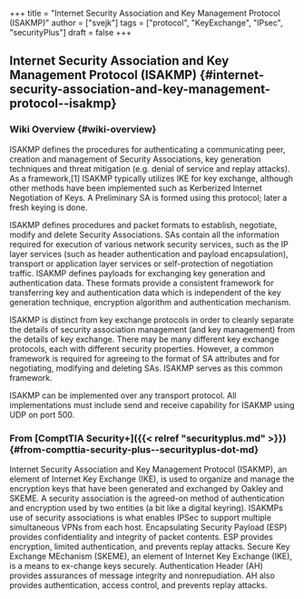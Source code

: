 +++
title = "Internet Security Association and Key Management Protocol (ISAKMP)"
author = ["svejk"]
tags = ["protocol", "KeyExchange", "IPsec", "securityPlus"]
draft = false
+++

## Internet Security Association and Key Management Protocol (ISAKMP) {#internet-security-association-and-key-management-protocol--isakmp}


### Wiki Overview {#wiki-overview}

ISAKMP defines the procedures for authenticating a communicating peer, creation and management of Security Associations, key generation techniques and threat mitigation (e.g. denial of service and replay attacks). As a framework,[1] ISAKMP typically utilizes IKE for key exchange, although other methods have been implemented such as Kerberized Internet Negotiation of Keys. A Preliminary SA is formed using this protocol; later a fresh keying is done.

ISAKMP defines procedures and packet formats to establish, negotiate, modify and delete Security Associations. SAs contain all the information required for execution of various network security services, such as the IP layer services (such as header authentication and payload encapsulation), transport or application layer services or self-protection of negotiation traffic. ISAKMP defines payloads for exchanging key generation and authentication data. These formats provide a consistent framework for transferring key and authentication data which is independent of the key generation technique, encryption algorithm and authentication mechanism.

ISAKMP is distinct from key exchange protocols in order to cleanly separate the details of security association management (and key management) from the details of key exchange. There may be many different key exchange protocols, each with different security properties. However, a common framework is required for agreeing to the format of SA attributes and for negotiating, modifying and deleting SAs. ISAKMP serves as this common framework.

ISAKMP can be implemented over any transport protocol. All implementations must include send and receive capability for ISAKMP using UDP on port 500.


### From [ComptTIA Security+]({{< relref "securityplus.md" >}}) {#from-compttia-security-plus--securityplus-dot-md}

Internet Security Association and Key Management Protocol (ISAKMP), an element of Internet Key Exchange (IKE), is used to organize and manage the encryption keys that have been generated and exchanged by Oakley and SKEME. A security association is the agreed-on method of authentication and encryption used by two entities (a bit like a digital keyring). ISAKMPs use of security associations is what enables IPSec to support multiple simultaneous VPNs from each host. Encapsulating Security Payload (ESP) provides confidentiality and integrity of packet contents. ESP provides encryption, limited authentication, and prevents replay attacks. Secure Key Exchange MEchanism (SKEME), an element of Internet Key Exchange (IKE), is a means to ex-change keys securely. Authentication Header (AH) provides assurances of message integrity and nonrepudiation. AH also provides authentication, access control, and prevents replay attacks.
